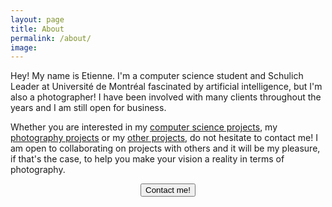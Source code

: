 ```yaml
---
layout: page
title: About
permalink: /about/
image:
---
```


Hey! My name is Etienne. I'm a computer science student and Schulich Leader at Université de Montréal fascinated by
artificial intelligence, but I'm also a photographer! I have been involved with many clients throughout the years and I
am still open for business.

Whether you are interested in my [computer science projects](https://etiennecollin.com/cs), my
[photography projects](https://etiennecollin.com/photography) or my
[other projects](https://etiennecollin.com/projects), do not hesitate to contact me! I am open to collaborating on
projects with others and it will be my pleasure, if that's the case, to help you make your vision a reality in terms of
photography.

<div style="text-align:center">
	<button class="button button--small" onclick="location.href='https://etiennecollin.com/contact/';" type="button">Contact me!</button>
</div>
